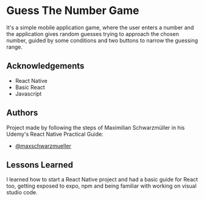 
# Guess The Number Game

It's a simple mobile application game, where the user enters a number and the application gives random guesses trying to approach the chosen number, guided by some conditions and two buttons to narrow the guessing range.

## Acknowledgements

 - React Native
 - Basic React
 - Javascript 

## Authors
Project made by following the steps of
Maximilian Schwarzmüller in his Udemy's React Native Practical Guide:
- [@maxschwarzmueller](https://github.com/maxschwarzmueller)


## Lessons Learned

I learned how to start a React Native project and had a basic guide for React too, getting exposed to expo, npm and being familiar with working on visual studio code.

